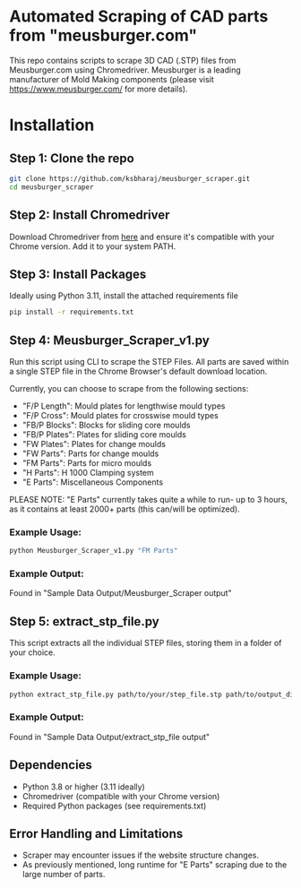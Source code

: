 # Automated Scraping of CAD parts from "meusburger.com"

This repo contains scripts to scrape 3D CAD (.STP) files from Meusburger.com using Chromedriver. 
Meusburger is a leading manufacturer of Mold Making components (please visit https://www.meusburger.com/ for more details). 

# Installation
## Step 1: Clone the repo
```sh
git clone https://github.com/ksbharaj/meusburger_scraper.git
cd meusburger_scraper
```

## Step 2: Install Chromedriver
Download Chromedriver from [here](https://googlechromelabs.github.io/chrome-for-testing/) and ensure it's compatible with your Chrome version. Add it to your system PATH.

## Step 3: Install Packages
Ideally using Python 3.11, install the attached requirements file

```sh
pip install -r requirements.txt
```

## Step 4: Meusburger_Scraper_v1.py
Run this script using CLI to scrape the STEP Files. All parts are saved within a single STEP file in the Chrome Browser's default download location. 

Currently, you can choose to scrape from the following sections:
- "F/P Length": Mould plates for lengthwise mould types
- "F/P Cross": Mould plates for crosswise mould types
- "FB/P Blocks": Blocks for sliding core moulds 
- "FB/P Plates": Plates for sliding core moulds
- "FW Plates": Plates for change moulds
- "FW Parts": Parts for change moulds
- "FM Parts": Parts for micro moulds
- "H Parts": H 1000 Clamping system
- "E Parts": Miscellaneous Components

PLEASE NOTE: "E Parts" currently takes quite a while to run- up to 3 hours, as it contains at least 2000+ parts (this can/will be optimized).

### Example Usage:

```sh
python Meusburger_Scraper_v1.py "FM Parts" 
```

### Example Output:
Found in "Sample Data Output/Meusburger_Scraper output"

## Step 5: extract_stp_file.py

This script extracts all the individual STEP files, storing them in a folder of your choice. 

### Example Usage:

```sh
python extract_stp_file.py path/to/your/step_file.stp path/to/output_directory
```
### Example Output:
Found in "Sample Data Output/extract_stp_file output"

## Dependencies
- Python 3.8 or higher (3.11 ideally)
- Chromedriver (compatible with your Chrome version)
- Required Python packages (see requirements.txt)

## Error Handling and Limitations
- Scraper may encounter issues if the website structure changes.
- As previously mentioned, long runtime for "E Parts" scraping due to the large number of parts.



